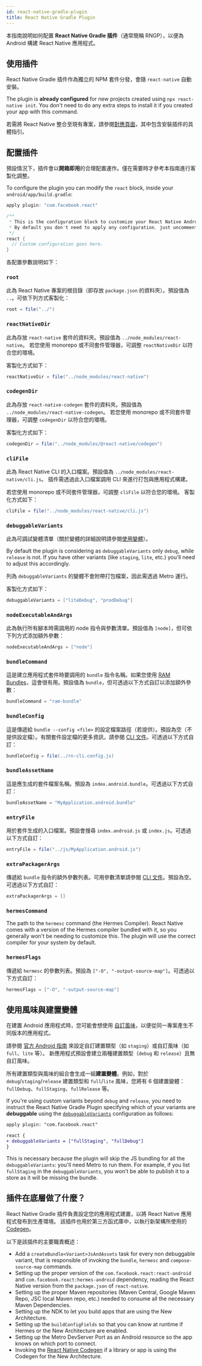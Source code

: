 ```yaml
---
id: react-native-gradle-plugin
title: React Native Gradle Plugin
---
```


本指南說明如何配置 **React Native Gradle 插件**（通常簡稱 RNGP），以便為 Android 構建 React Native 應用程式。

## 使用插件

React Native Gradle 插件作為獨立的 NPM 套件分發，會隨 `react-native` 自動安裝。

The plugin is **already configured** for new projects created using `npx react-native init`. You don't need to do any extra steps to install it if you created your app with this command.

若需將 React Native 整合至現有專案，請參閱[對應頁面](/docs/next/integration-with-existing-apps#configuring-gradle)，其中包含安裝插件的具體指引。

## 配置插件

預設情況下，插件會以**開箱即用**的合理配置運作。僅在需要時才參考本指南進行客製化調整。

To configure the plugin you can modify the `react` block, inside your `android/app/build.gradle`:

```groovy
apply plugin: "com.facebook.react"

/**
 * This is the configuration block to customize your React Native Android app.
 * By default you don't need to apply any configuration, just uncomment the lines you need.
 */
react {
  // Custom configuration goes here.
}
```

各配置參數說明如下：

### `root`

此為 React Native 專案的根目錄（即存放 `package.json` 的資料夾）。預設值為 `..`。可依下列方式客製化：

```groovy
root = file("../")
```

### `reactNativeDir`

此為存放 `react-native` 套件的資料夾。預設值為 `../node_modules/react-native`。
若您使用 monorepo 或不同套件管理器，可調整 `reactNativeDir` 以符合您的環境。

客製化方式如下：

```groovy
reactNativeDir = file("../node_modules/react-native")
```

### `codegenDir`

此為存放 `react-native-codegen` 套件的資料夾。預設值為 `../node_modules/react-native-codegen`。
若您使用 monorepo 或不同套件管理器，可調整 `codegenDir` 以符合您的環境。

客製化方式如下：

```groovy
codegenDir = file("../node_modules/@react-native/codegen")
```

### `cliFile`

此為 React Native CLI 的入口檔案。預設值為 `../node_modules/react-native/cli.js`。
插件需透過此入口檔案調用 CLI 來進行打包與應用程式構建。

若您使用 monorepo 或不同套件管理器，可調整 `cliFile` 以符合您的環境。
客製化方式如下：

```groovy
cliFile = file("../node_modules/react-native/cli.js")
```

### `debuggableVariants`

此為可調試變體清單（關於變體的詳細說明請參閱[使用變體](#using-variants)）。

By default the plugin is considering as `debuggableVariants` only `debug`, while `release` is not. If you have other
variants (like `staging`, `lite`, etc.) you'll need to adjust this accordingly.

列為 `debuggableVariants` 的變體不會附帶打包檔案，因此需透過 Metro 運行。

客製化方式如下：

```groovy
debuggableVariants = ["liteDebug", "prodDebug"]
```

### `nodeExecutableAndArgs`

此為執行所有腳本時需調用的 node 指令與參數清單。預設值為 `[node]`，但可依下列方式添加額外參數：

```groovy
nodeExecutableAndArgs = ["node"]
```

### `bundleCommand`

這是建立應用程式套件時要調用的 `bundle` 指令名稱。如果您使用 [RAM Bundles](https://reactnative.dev/docs/0.74/ram-bundles-inline-requires)，這會很有用。預設值為 `bundle`，但可透過以下方式自訂以添加額外參數：

```groovy
bundleCommand = "ram-bundle"
```

### `bundleConfig`

這是傳遞給 `bundle --config <file>` 的設定檔案路徑（若提供）。預設為空（不提供設定檔）。有關套件設定檔的更多資訊，請參閱 [CLI 文件](https://github.com/react-native-community/cli/blob/main/docs/commands.md#bundle)。可透過以下方式自訂：

```groovy
bundleConfig = file(../rn-cli.config.js)
```

### `bundleAssetName`

這是應生成的套件檔案名稱。預設為 `index.android.bundle`。可透過以下方式自訂：

```groovy
bundleAssetName = "MyApplication.android.bundle"
```

### `entryFile`

用於套件生成的入口檔案。預設會搜尋 `index.android.js` 或 `index.js`。可透過以下方式自訂：

```groovy
entryFile = file("../js/MyApplication.android.js")
```

### `extraPackagerArgs`

傳遞給 `bundle` 指令的額外參數列表。可用參數清單請參閱 [CLI 文件](https://github.com/react-native-community/cli/blob/main/docs/commands.md#bundle)。預設為空。可透過以下方式自訂：

```groovy
extraPackagerArgs = []
```

### `hermesCommand`

The path to the `hermesc` command (the Hermes Compiler). React Native comes with a version of the Hermes compiler bundled with it, so you generally won't be needing to customize this. The plugin will use the correct compiler for your system by default.

### `hermesFlags`

傳遞給 `hermesc` 的參數列表。預設為 `["-O", "-output-source-map"]`。可透過以下方式自訂：

```groovy
hermesFlags = ["-O", "-output-source-map"]
```

## 使用風味與建置變體

在建置 Android 應用程式時，您可能會想使用 [自訂風味](https://developer.android.com/studio/build/build-variants#product-flavors)，以便從同一專案產生不同版本的應用程式。

請參閱 [官方 Android 指南](https://developer.android.com/studio/build/build-variants) 來設定自訂建置類型（如 `staging`）或自訂風味（如 `full`、`lite` 等）。
新應用程式預設會建立兩種建置類型（`debug` 和 `release`）且無自訂風味。

所有建置類型與風味的組合會生成一組**建置變體**。例如，對於 `debug`/`staging`/`release` 建置類型和 `full`/`lite` 風味，您將有 6 個建置變體：`fullDebug`、`fullStaging`、`fullRelease` 等。

If you're using custom variants beyond `debug` and `release`, you need to instruct the React Native Gradle Plugin specifying which of your variants are **debuggable** using the [`debuggableVariants`](#debuggablevariants) configuration as follows:

```diff
apply plugin: "com.facebook.react"

react {
+ debuggableVariants = ["fullStaging", "fullDebug"]
}
```

This is necessary because the plugin will skip the JS bundling for all the `debuggableVariants`: you'll need Metro to run them. For example, if you list `fullStaging` in the `debuggableVariants`, you won't be able to publish it to a store as it will be missing the bundle.

## 插件在底層做了什麼？

React Native Gradle 插件負責設定您的應用程式建置，以將 React Native 應用程式發布到生產環境。
該插件也用於第三方函式庫中，以執行新架構所使用的 [Codegen](https://github.com/reactwg/react-native-new-architecture/blob/main/docs/codegen.md)。

以下是該插件的主要職責概述：

- Add a `createBundle<Variant>JsAndAssets` task for every non debuggable variant, that is responsible of invoking the `bundle`, `hermesc` and `compose-source-map` commands.
- Setting up the proper version of the `com.facebook.react:react-android` and `com.facebook.react:hermes-android` dependency, reading the React Native version from the `package.json` of `react-native`.
- Setting up the proper Maven repositories (Maven Central, Google Maven Repo, JSC local Maven repo, etc.) needed to consume all the necessary Maven Dependencies.
- Setting up the NDK to let you build apps that are using the New Architecture.
- Setting up the `buildConfigFields` so that you can know at runtime if Hermes or the New Architecture are enabled.
- Setting up the Metro DevServer Port as an Android resource so the app knows on which port to connect.
- Invoking the [React Native Codegen](https://github.com/reactwg/react-native-new-architecture/blob/main/docs/codegen.md) if a library or app is using the Codegen for the New Architecture.